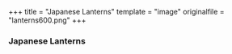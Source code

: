 +++
title = "Japanese Lanterns"
template = "image"
originalfile = "lanterns600.png"
+++
### Japanese Lanterns
